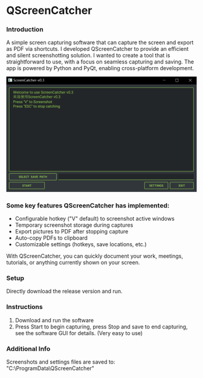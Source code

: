 # QScreenCatcher

### Introduction

A simple screen capturing software that can capture the screen and export as PDF via shortcuts.
I developed QScreenCatcher to provide an efficient and silent screenshotting solution.
I wanted to create a tool that is straightforward to use, with a focus on seamless capturing and saving.
The app is powered by Python and PyQt, enabling cross-platform development.

![Preview](https://raw.githubusercontent.com/Noob-0-GitHub/QScreenCatcher/master/Preview.png)

### Some key features QScreenCatcher has implemented:

- Configurable hotkey ("V" default) to screenshot active windows
- Temporary screenshot storage during captures
- Export pictures to PDF after stopping capture
- Auto-copy PDFs to clipboard
- Customizable settings (hotkeys, save locations, etc.)

With QScreenCatcher, you can quickly document your work, meetings, tutorials, or anything currently shown on your screen.

### Setup

Directly download the release version and run.

### Instructions

1. Download and run the software
2. Press Start to begin capturing, press Stop and save to end capturing, see the software GUI for details.
   (Very easy to use)

### Additional Info

Screenshots and settings files are saved to:
"C:\ProgramData\QScreenCatcher"
